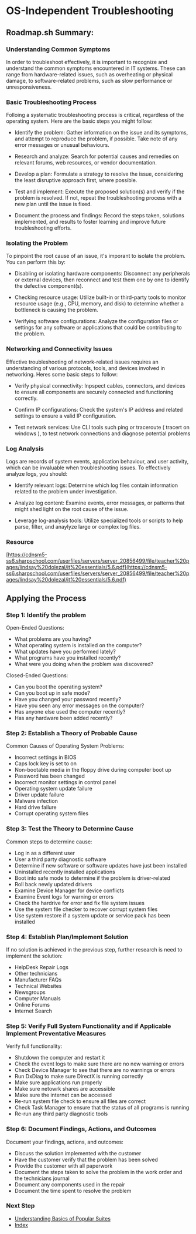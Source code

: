 # OS-Independent Troubleshooting

## Roadmap.sh Summary:

### Understanding Common Symptoms
In order to troubleshoot effectively, it is important to recognize and understand the common symptoms encountered in IT systems. These can range from hardware-related issues, such as overheating or physical damage, to software-related problems, such as slow performance or unresponsiveness.


### Basic Troubleshooting Process
Folloing a systematic troubleshooting process is critical, regardless of the operating system. Here are the basic steps you might follow:

- Identify the problem: Gather information on the issue and its symptoms, and attempt to reproduce the problem, if possible. Take note of any error messages or unusual behaviours.

- Research and analyze: Search for potential causes and remedies on relevant forums, web resources, or vendor documentation.

- Develop a plan: Formulate a strategy to resolve the issue, considering the least disruptive approach first, where possible.

- Test and implement: Execute the proposed solution(s) and verify if the problem is resolved. If not, repeat the troubleshooting process with a new plan until the issue is fixed.

- Document the process and findings: Record the steps taken, solutions implemented, and results to foster learning and improve future troubleshooting efforts.

### Isolating the Problem
To pinpoint the root cause of an issue, it's imporant to isolate the problem. You can perform this by:

- Disabling or isolating hardware components: Disconnect any peripherals or external devices, then reconnect and test them one by one to identify the defective component(s).

- Checking resource usage: Utilize built-in or third-party tools to monitor resource usage (e.g., CPU, memory, and disk) to determine whether a bottleneck is causing the problem.

- Verifying software configurations: Analyze the configuration files or settings for any software or applications that could be contributing to the problem.

### Networking and Connectivity Issues
Effective troubleshooting of network-related issues requires an understanding of various protocols, tools, and devices involved in networking. Heres some basic steps to follow:

- Verify physical connectivity: Inpspect cables, connectors, and devices to ensure all components are securely connected and functioning correctly.

- Confirm IP configurations: Check the system's IP address and related settings to ensure a valid IP configuration.

- Test network services: Use CLI tools such ping or traceroute ( tracert on windows ), to test network connections and diagnose potential problems

### Log Analysis

Logs are records of system events, application behaviour, and user activity, which can be invaluable when troubleshooting issues. To effectively analyze logs, you should:

- Identify relevant logs: Determine which log files contain information related to the problem under investigation.

- Analyze log content: Examine events, error messages, or patterns that might shed light on the root cause of the issue.

- Leverage log-analysis tools: Utilize specialized tools or scripts to help parse, filter, and anaylyze large or complex log files.

### Resource 
[https://cdnsm5-ss6.sharpschool.com/userfiles/servers/server_20856499/file/teacher%20pages/lindsay%20dolezal/it%20essentials/5.6.pdf](https://cdnsm5-ss6.sharpschool.com/userfiles/servers/server_20856499/file/teacher%20pages/lindsay%20dolezal/it%20essentials/5.6.pdf)

## Applying the Process

### Step 1: Identify the problem 
Open-Ended Questions:
  - What problems are you having?
  - What operating system is installed on the computer?
  - What updates have you performed lately?
  - What programs have you installed recently?
  - What were you doing when the problem was discovered?


Closed-Ended Questions:
  - Can you boot the operating system?
  - Can you boot up in safe mode?
  - Have you changed your password recently?
  - Have you seen any error messages on the computer?
  - Has anyone else used the computer recently?
  - Has any hardware been added recently?

### Step 2: Establish a Theory of Probable Cause
Common Causes of Operating System Problems:
  - Incorrect settings in BIOS
  - Caps lock key is set to on
  - Non-bootable media in the floppy drive during computer boot up
  - Password has been changed
  - Incorrect monitor settings in control panel
  - Operating system update failure
  - Driver update failure
  - Malware infection
  - Hard drive failure
  - Corrupt operating system files

### Step 3: Test the Theory to Determine Cause
Common steps to determine cause:
  - Log in as a different user
  - User a third party diagnostic software
  - Determine if new software or software updates have just been installed
  - Uninstalled recently installed applications
  - Boot into safe mode to determine if the problem is driver-related
  - Roll back newly updated drivers
  - Examine Device Manager for device conflicts
  - Examine Event logs for warning or errors
  - Check the hardrive for error and fix file system issues
  - Use the system file checker to recover corrupt system files
  - Use system restore if a system update or service pack has been installed

### Step 4: Establish Plan/Implement Solution
If no solution is achieved in the previous step, further research is need to implement the solution:
  - HelpDesk Repair Logs
  - Other technicians
  - Manufacturer FAQs
  - Technical Websites
  - Newsgroups
  - Computer Manuals
  - Online Forums
  - Internet Search

### Step 5: Verify Full System Functionality and if Applicable Implement Preventative Measures
Verify full functionality:
  - Shutdown the computer and restart it
  - Check the event logs to make sure there are no new warning or errors
  - Check Device Manager to see that there are no warnings or errors
  - Run DxDiag to make sure DirectX is running correctly
  - Make sure applications run properly
  - Make sure netowrk shares are accessible
  - Make sure the internet can be accessed
  - Re-run system file check to ensure all files are correct
  - Check Task Manager to ensure that the status of all programs is running
  - Re-run any third party diagnostic tools

### Step 6: Document Findings, Actions, and Outcomes
Document your findings, actions, and outcomes:
  - Discuss the solution implemented with the customer
  - Have the customer verify that the problem has been solved
  - Provide the customer with all paperwork
  - Document the steps taken to solve the problem in the work order and the technicians journal
  - Document any components used in the repair
  - Document the time spent to resolve the problem

### Next Step
- [Understanding Basics of Popular Suites](https://github.com/Sisu-Sus/CyberSec-RoadMap/blob/main/Fundamental_IT_Skills/Understanding_Basics_of_Popular_Suites/Understanding_Basics_of_Popular_Suites.md)
- [Index](https://github.com/Sisu-Sus/CyberSec-RoadMap/blob/main/index.md)
